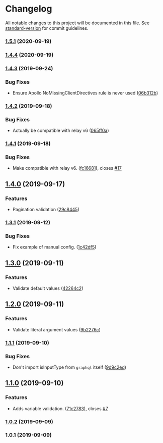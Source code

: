 # Changelog

All notable changes to this project will be documented in this file. See [standard-version](https://github.com/conventional-changelog/standard-version) for commit guidelines.

### [1.5.1](https://github.com/relay-tools/vscode-apollo-relay/compare/v1.4.4...v1.5.1) (2020-09-19)

### [1.4.4](https://github.com/relay-tools/vscode-apollo-relay/compare/v1.4.3...v1.4.4) (2020-09-19)

### [1.4.3](https://github.com/relay-tools/vscode-apollo-relay/compare/v1.4.2...v1.4.3) (2019-09-24)


### Bug Fixes

* Ensure Apollo NoMissingClientDirectives rule is never used ([06b312b](https://github.com/relay-tools/vscode-apollo-relay/commit/06b312b))

### [1.4.2](https://github.com/relay-tools/vscode-apollo-relay/compare/v1.4.1...v1.4.2) (2019-09-18)


### Bug Fixes

* Actually be compatible with relay v6 ([065ff0a](https://github.com/relay-tools/vscode-apollo-relay/commit/065ff0a))

### [1.4.1](https://github.com/relay-tools/vscode-apollo-relay/compare/v1.4.0...v1.4.1) (2019-09-18)


### Bug Fixes

* Make compatible with relay v6. ([fc16681](https://github.com/relay-tools/vscode-apollo-relay/commit/fc16681)), closes [#17](https://github.com/relay-tools/vscode-apollo-relay/issues/17)

## [1.4.0](https://github.com/relay-tools/vscode-apollo-relay/compare/v1.3.1...v1.4.0) (2019-09-17)


### Features

* Pagination validation ([29c8445](https://github.com/relay-tools/vscode-apollo-relay/commit/29c8445))

### [1.3.1](https://github.com/relay-tools/vscode-apollo-relay/compare/v1.3.0...v1.3.1) (2019-09-12)


### Bug Fixes

* Fix example of manual config. ([1c42df5](https://github.com/relay-tools/vscode-apollo-relay/commit/1c42df5))

## [1.3.0](https://github.com/relay-tools/vscode-apollo-relay/compare/v1.2.0...v1.3.0) (2019-09-11)


### Features

* Validate default values ([42264c2](https://github.com/relay-tools/vscode-apollo-relay/commit/42264c2))

## [1.2.0](https://github.com/relay-tools/vscode-apollo-relay/compare/v1.1.1...v1.2.0) (2019-09-11)


### Features

* Validate literal argument values ([9b2276c](https://github.com/relay-tools/vscode-apollo-relay/commit/9b2276c))

### [1.1.1](https://github.com/relay-tools/vscode-apollo-relay/compare/v1.1.0...v1.1.1) (2019-09-10)


### Bug Fixes

* Don't import isInputType from `graphql` itself ([9d9c2ed](https://github.com/relay-tools/vscode-apollo-relay/commit/9d9c2ed))

## [1.1.0](https://github.com/relay-tools/vscode-apollo-relay/compare/v1.0.2...v1.1.0) (2019-09-10)


### Features

* Adds variable validation. ([71c2783](https://github.com/relay-tools/vscode-apollo-relay/commit/71c2783)), closes [#7](https://github.com/relay-tools/vscode-apollo-relay/issues/7)

### [1.0.2](https://github.com/relay-tools/vscode-apollo-relay/compare/v1.0.1...v1.0.2) (2019-09-09)

### 1.0.1 (2019-09-09)

